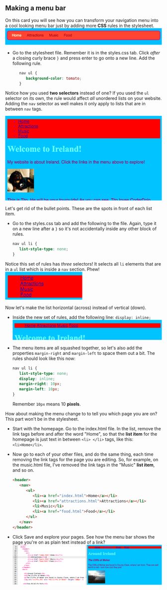 ## Making a menu bar

On this card you will see how you can transform your navigation menu into a cool looking menu bar just by adding more **CSS** rules in the stylesheet.
 ![](images/egCoolMenuBar.png)

- Go to the stylesheet file. Remember it is in the styles.css tab. Click _after_ a closing curly brace `}` and press enter to go onto a new line. Add the following rule.
   ```css
      nav ul {
         background-color: tomato;
      }
   ```

Notice how you used **two selectors** instead of one? If you used the `ul` selector on its own, the rule would affect _all_ unordered lists on your website. Adding the `nav` selector as well makes it only apply to lists that are in between `nav` tags.

 ![](images/egMenuBarFirstStyle.png)

Let's get rid of the bullet points. These are the spots in front of each list item. 

- Go to the styles.css tab and add the following to the file. Again, type it on a new line after a `}` so it's not accidentally inside any other block of rules.
   ```css
   nav ul li {
      list-style-type: none;
   }
   ```
Notice this set of rules has _three_ selectors! It selects all `li` elements that are in a `ul` list which is inside a `nav` section. Phew! ![](images/egMenuBarNoBullets.png)

Now let's make the list horizontal \(across\) instead of vertical \(down\). 
- Inside the new set of rules, add the following line: `display: inline;` ![](images/egMenuBarInline.png) 
 
- The menu items are all squashed together, so let's also add the properties `margin-right` and `margin-left` to space them out a bit. The rules should look like this now:
   ```css
   nav ul li {
      list-style-type: none;
      display: inline;
      margin-right: 10px;
      margin-left: 10px;
   }
   ```
   Remember `10px` means 10 **pixels**.

How about making the menu change to to tell you which page you are on? This part won't be in the stylesheet.

- Start with the homepage. Go to the index.html file. In the list, remove the link tags before and after the word "Home", so that the **list item** for the homepage is just text in between `<li> </li>` tags, like this: `<li>Home</li>`.

- Now go to each of your other files, and do the same thing, each time removing the link tags for the page you are editing. So, for example, on the music.html file, I've removed the link tags in the "Music" **list item**, and so on.

   ```html
   <header>
      <nav>
         <ul>
            <li><a href="index.html">Home</a></li>
            <li><a href="attractions.html">Attractions</a></li>
            <li>Music</li>
            <li><a href="food.html">Food</a></li>
         </ul>
      </nav>
   </header>
   ```

- Click Save and explore your pages. See how the menu bar shows the page you're on as plain text instead of a link? ![](images/egMenuBarOnPage.png)
